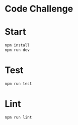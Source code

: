 # Code Challenge

# Start

```bash
npm install
npm run dev
```

# Test

```bash
npm run test
```

# Lint

```bash
npm run lint
```